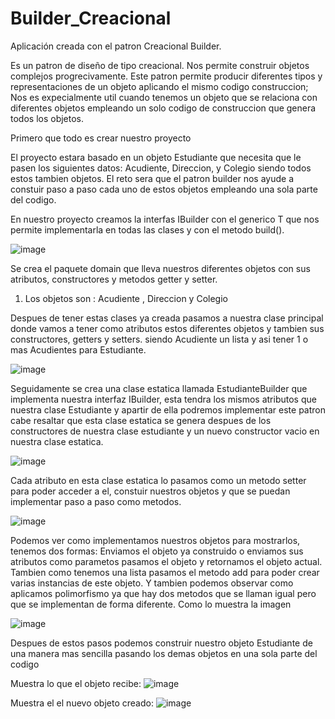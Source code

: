 # Builder_Creacional

Aplicación creada con el patron Creacional Builder.

Es un patron de diseño de tipo creacional. Nos permite construir objetos complejos progrecivamente. Este patron permite producir diferentes tipos y representaciones de un objeto aplicando el mismo codigo construccion;
Nos es expecialmente util cuando tenemos un objeto que se relaciona con diferentes objetos empleando un solo codigo de construccion que genera todos los objetos.

Primero que todo es crear nuestro proyecto

El proyecto estara basado en un objeto Estudiante que necesita que le pasen los siguientes datos: Acudiente, Direccion, y Colegio siendo todos 
estos tambien objetos. El reto sera que el patron builder nos ayude a constuir paso a paso cada uno de estos objetos empleando una sola parte del codigo.

En nuestro proyecto creamos la interfas IBuilder<T> con el generico T que nos permite implementarla en todas las
clases y con el metodo build().

![image](https://github.com/leopn11/Builder_Creacional/assets/109111125/4ce28f95-bbb4-40f6-9ae3-696c387ed637)

Se crea el paquete domain que lleva nuestros diferentes objetos con sus atributos, constructores y metodos getter y setter.
  1. Los objetos son : Acudiente , Direccion y Colegio

Despues de tener estas clases ya creada pasamos a nuestra clase principal donde vamos a tener como atributos estos diferentes objetos y tambien sus constructores, getters y setters. siendo 
Acudiente un lista y asi tener 1 o mas Acudientes para Estudiante. 

![image](https://github.com/leopn11/Builder_Creacional/assets/109111125/d5827981-a1d2-457c-a290-076f5f52e1d4)

Seguidamente se crea una clase estatica llamada EstudianteBuilder que implementa nuestra interfaz IBuilder, esta tendra los mismos atributos que nuestra clase 
Estudiante y apartir de ella podremos implementar este patron cabe resaltar que esta clase estatica se genera despues de los constructores de nuestra clase estudiante y un nuevo
constructor vacio en nuestra clase estatica. 

![image](https://github.com/leopn11/Builder_Creacional/assets/109111125/1117d9f1-2fc5-4bf6-9a49-f5d9e0e320f4)

Cada atributo en esta clase estatica lo pasamos como un metodo setter para poder acceder a el, constuir nuestros objetos y que se puedan implementar paso a paso como metodos.

![image](https://github.com/leopn11/Builder_Creacional/assets/109111125/d80864dd-6ac4-43b6-9906-c0bccff59dad)

Podemos ver como implementamos nuestros objetos para mostrarlos, tenemos dos formas: Enviamos el objeto ya construido o enviamos sus atributos como parametos pasamos el objeto y retornamos 
el objeto actual. Tambien como tenemos una lista pasamos el metodo add para poder crear varias instancias de este objeto. Y tambien podemos observar 
como aplicamos polimorfismo ya que hay dos metodos que se llaman igual pero que se implementan de forma diferente. Como lo muestra la imagen

![image](https://github.com/leopn11/Builder_Creacional/assets/109111125/c7e3b0e2-db3d-49b4-96d7-827e597b9587)

Despues de estos pasos podemos construir nuestro objeto Estudiante de una manera mas sencilla pasando los demas objetos en una sola parte del codigo

Muestra lo que el objeto recibe:
![image](https://github.com/leopn11/Builder_Creacional/assets/109111125/bad55eaa-bb13-45b7-8b24-d1b3ab116518)

Muestra el el nuevo objeto creado:
![image](https://github.com/leopn11/Builder_Creacional/assets/109111125/f22c9d44-d396-4759-bc05-dc18074f1d9b)


